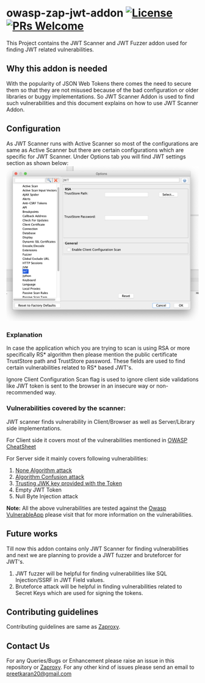 # owasp-zap-jwt-addon [![License](https://img.shields.io/badge/License-Apache%202.0-blue.svg)](https://opensource.org/licenses/Apache-2.0)[![PRs Welcome](https://img.shields.io/badge/PRs-welcome-brightgreen.svg?style=flat-square)](http://makeapullrequest.com)

This Project contains the JWT Scanner and JWT Fuzzer addon used for finding JWT related vulnerabilities.

## Why this addon is needed
With the popularity of JSON Web Tokens there comes the need to secure them so that they are not misused because of the bad configuration or older libraries or buggy implementations. So JWT Scanner Addon is used to find such vulnerabilities and this document explains on how to use JWT Scanner Addon.

## Configuration
As JWT Scanner runs with Active Scanner so most of the configurations are same as Active Scanner but there are certain configurations which are specific for JWT Scanner.
Under Options tab you will find JWT settings section as shown below:
![JWT-Settings](./docs/images/jwt-options-panel.png)

### Explanation
In case the application which you are trying to scan is using RSA or more specifically RS* algorithm then please mention the public certificate TrustStore path and TrustStore password. These fields are used to find certain vulnerabilities related to RS* based JWT's.

Ignore Client Configuration Scan flag is used to ignore client side validations like JWT token is sent to the browser in an insecure way or non-recommended way.

### Vulnerabilities covered by the scanner:
JWT scanner finds vulnerability in Client/Browser as well as Server/Library side implementations.

For Client side it covers most of the vulnerabilities mentioned in [OWASP CheatSheet](https://cheatsheetseries.owasp.org/cheatsheets/JSON_Web_Token_Cheat_Sheet_for_Java.html#token-storage-on-client-side)

For Server side it mainly covers following vulnerabilities:
1. [None Algorithm attack](https://auth0.com/blog/critical-vulnerabilities-in-json-web-token-libraries/#Meet-the--None--Algorithm)
2. [Algorithm Confusion attack](https://auth0.com/blog/critical-vulnerabilities-in-json-web-token-libraries/#RSA-or-HMAC-)
3. [Trusting JWK key provided with the Token](https://nvd.nist.gov/vuln/detail/CVE-2018-0114)
4. Empty JWT Token
5. Null Byte Injection attack

**Note:** All the above vulnerabilities are tested against the [Owasp VulnerableApp](https://github.com/SasanLabs/VulnerableApp) please visit that for more information on the vulnerabilities. 

## Future works
Till now this addon contains only JWT Scanner for finding vulnerabilities and next we are planning to provide a JWT fuzzer and bruteforcer for JWT's.
1. JWT fuzzer will be helpful for finding vulnerabilities like SQL Injection/SSRF in JWT Field values.
2. Bruteforce attack will be helpful in finding vulnerabilities related to Secret Keys which are used for signing the tokens.

## Contributing guidelines
Contributing guidelines are same as [Zaproxy](https://github.com/zaproxy/zaproxy).

## Contact Us
For any Queries/Bugs or Enhancement please raise an issue in this repository or [Zaproxy](https://github.com/zaproxy/zaproxy).
For any other kind of issues please send an email to preetkaran20@gmail.com

